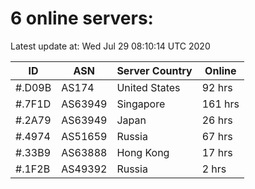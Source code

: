 # 6 online servers:

Latest update at: Wed Jul 29 08:10:14 UTC 2020

| ID | ASN | Server Country | Online |
| -- | --- | -------------- | ------ |
| #.D09B | AS174 | United States | 92 hrs |
| #.7F1D | AS63949 | Singapore | 161 hrs |
| #.2A79 | AS63949 | Japan | 26 hrs |
| #.4974 | AS51659 | Russia | 67 hrs |
| #.33B9 | AS63888 | Hong Kong | 17 hrs |
| #.1F2B | AS49392 | Russia | 2 hrs |

